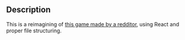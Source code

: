 ## Description

This is a reimagining of [this game made by a redditor](http://negative12dollarbill.com/mmm2/), using React and proper file structuring.
